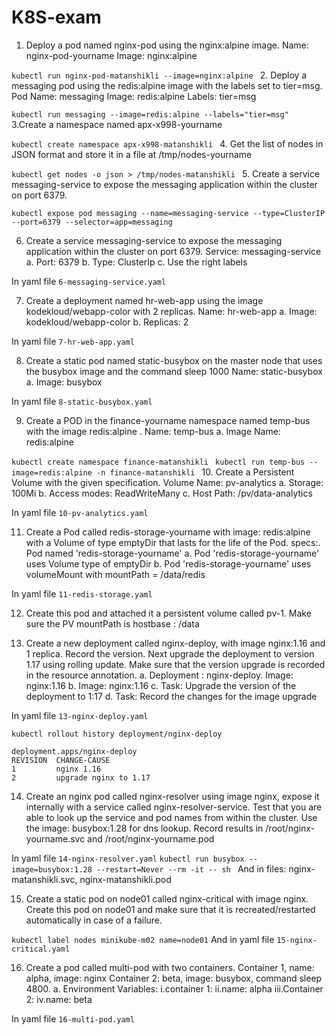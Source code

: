 # K8S-exam

1. Deploy a pod named nginx-pod using the nginx:alpine image. Name: nginx-pod-yourname Image: nginx:alpine 

`kubectl run nginx-pod-matanshikli --image=nginx:alpine
`
2. Deploy a messaging pod using the redis:alpine image with the labels set to tier=msg. Pod Name: messaging Image: redis:alpine Labels: tier=msg

`kubectl run messaging --image=redis:alpine --labels="tier=msg"
`
3.Create a namespace named apx-x998-yourname

`kubectl create namespace apx-x998-matanshikli
`
4. Get the list of nodes in JSON format and store it in a file at /tmp/nodes-yourname

`kubectl get nodes -o json > /tmp/nodes-matanshikli
`
5. Create a service messaging-service to expose the messaging application within the cluster on port 6379.

`kubectl expose pod messaging --name=messaging-service --type=ClusterIP --port=6379 --selector=app=messaging`

6. Create a service messaging-service to expose the messaging application within the cluster on port 6379. Service: messaging-service 
a. Port: 6379 
b. Type: ClusterIp 
c. Use the right labels

In yaml file `6-messaging-service.yaml`

7. Create a deployment named hr-web-app using the image kodekloud/webapp-color with 2 replicas. Name: hr-web-app 
a. Image: kodekloud/webapp-color 
b. Replicas: 2

In yaml file `7-hr-web-app.yaml`

8. Create a static pod named static-busybox on the master node that uses the busybox image and the command sleep 1000 Name: static-busybox 
a. Image: busybox 

In yaml file `8-static-busybox.yaml`

9. Create a POD in the finance-yourname namespace named temp-bus with the image redis:alpine  . Name: temp-bus a. Image Name: redis:alpine

`kubectl create namespace finance-matanshikli
`
`kubectl run temp-bus --image=redis:alpine -n finance-matanshikli
`
10. Create a Persistent Volume with the given specification. Volume Name: pv-analytics 
a. Storage: 100Mi 
b. Access modes: ReadWriteMany 
c. Host Path: /pv/data-analytics

In yaml file `10-pv-analytics.yaml`

11. Create a Pod called redis-storage-yourname with image: redis:alpine with a Volume of type emptyDir that lasts for the life of the Pod. specs:.
Pod named 'redis-storage-yourname'
a. Pod 'redis-storage-yourname' uses Volume type of emptyDir
b. Pod 'redis-storage-yourname' uses volumeMount with mountPath = /data/redis

In yaml file `11-redis-storage.yaml`

12. Create this pod and attached it a persistent volume called pv-1. Make sure the PV mountPath is hostbase : /data  

13. Create a new deployment called nginx-deploy, with image nginx:1.16 and 1 replica. Record the version. Next upgrade the deployment to version 1.17 using rolling update. Make sure that the version upgrade is recorded in the resource annotation.
a. Deployment : nginx-deploy. Image: nginx:1.16
b. Image: nginx:1.16 
c. Task: Upgrade the version of the deployment to 1:17 
d. Task: Record the changes for the image upgrade 

 In yaml file `13-nginx-deploy.yaml`

`kubectl rollout history deployment/nginx-deploy`

    deployment.apps/nginx-deploy
    REVISION  CHANGE-CAUSE
    1         nginx 1.16
    2         upgrade nginx to 1.17 


14. Create an nginx pod called nginx-resolver using image nginx, expose it internally with a service called nginx-resolver-service. Test that you are able to look up the service and pod names from within the cluster. Use the image: busybox:1.28 for dns lookup. Record results in /root/nginx-yourname.svc and /root/nginx-yourname.pod 

In yaml file `14-nginx-resolver.yaml`
`kubectl run busybox --image=busybox:1.28 --restart=Never --rm -it -- sh
`
And in files: nginx-matanshikli.svc, nginx-matanshikli.pod

15. Create a static pod on node01 called nginx-critical with image nginx. Create this pod on node01 and make sure that it is recreated/restarted automatically in case of a failure.

` kubectl label nodes minikube-m02 name=node01
`
 And in yaml file `15-nginx-critical.yaml`

16. Create a pod called multi-pod with two containers. Container 1, name: alpha, image: nginx Container 2: beta, image: busybox, command sleep 4800. a. Environment Variables: i.container 1: ii.name: alpha   iii.Container 2: iv.name: beta 

In yaml file `16-multi-pod.yaml`









